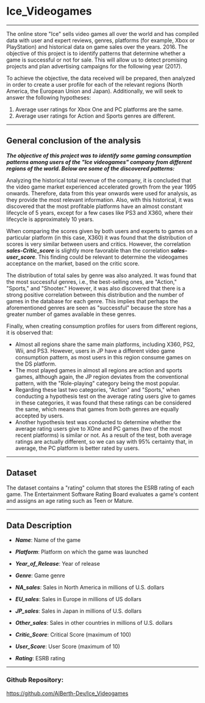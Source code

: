 # Ice_Videogames

---
The online store "Ice" sells video games all over the world and has compiled data with user and expert reviews, genres, platforms (for example, Xbox or PlayStation) and historical data on game sales over the years. 2016. 
The objective of this project is to identify patterns that determine whether a game is successful or not for sale. This will allow us to detect promising projects and plan advertising campaigns for the following year (2017).

To achieve the objective, the data received will be prepared, then analyzed in order to create a user profile for each of the relevant regions (North America, the European Union and Japan). Additionally, we will seek to answer the following hypotheses:
1. Average user ratings for Xbox One and PC platforms are the same.
2. Average user ratings for Action and Sports genres are different.
___

## General conclusion of the analysis
***The objective of this project was to identify some gaming consumption patterns among users of the "Ice videogames" company from different regions of the world. Below are some of the discovered patterns:***

Analyzing the historical total revenue of the company, it is concluded that the video game market experienced accelerated growth from the year 1995 onwards. Therefore, data from this year onwards were used for analysis, as they provide the most relevant information. Also, with this historical, it was discovered that the most profitable platforms have an almost constant lifecycle of 5 years, except for a few cases like PS3 and X360, where their lifecycle is approximately 10 years.

When comparing the scores given by both users and experts to games on a particular platform (in this case, X360) it was found that the distribution of scores is very similar between users and critics. However, the correlation ***sales-Critic_score*** is slightly more favorable than the correlation ***sales-user_score***. This finding could be relevant to determine the videogames acceptance on the market, based on the critic score.

The distribution of total sales by genre was also analyzed. It was found that the most successful genres, i.e., the best-selling ones, are "Action," "Sports," and "Shooter." However, it was also discovered that there is a strong positive correlation between this distribution and the number of games in the database for each genre. This implies that perhaps the aforementioned genres are seen as "successful" because the store has a greater number of games available in these genres.

Finally, when creating consumption profiles for users from different regions, it is observed that:

- Almost all regions share the same main platforms, including X360, PS2, Wii, and PS3. However, users in JP have a different video game consumption pattern, as most users in this region consume games on the DS platform.
- The most played games in almost all regions are action and sports games, although again, the JP region deviates from the conventional pattern, with the "Role-playing" category being the most popular.
- Regarding these last two categories, "Action" and "Sports," when conducting a hypothesis test on the average rating users give to games in these categories, it was found that these ratings can be considered the same, which means that games from both genres are equally accepted by users.
- Another hypothesis test was conducted to determine whether the average rating users give to XOne and PC games (two of the most recent platforms) is similar or not. As a result of the test, both average ratings are actually different, so we can say with 95% certainty that, in average, the PC platform is better rated by users.
___

## Dataset
The dataset contains a "rating" column that stores the ESRB rating of each game. The Entertainment Software Rating Board evaluates a game's content and assigns an age rating such as Teen or Mature.
___
## Data Description
- ***Name***: Name of the game

- ***Platform***: Platform on which the game was launched

- ***Year_of_Release***: Year of release

- ***Genre***: Game genre 

- ***NA_sales***: Sales in North America in millions of U.S. dollars

- ***EU_sales***: Sales in Europe in millions of US dollars

- ***JP_sales***: Sales in Japan in millions of U.S. dollars 

- ***Other_sales***: Sales in other countries in millions of U.S. dollars

- ***Critic_Score***: Critical Score (maximum of 100)

- ***User_Score***: User Score (maximum of 10)

- ***Rating***: ESRB rating

___
### Github Repository:
https://github.com/AlBerth-Dev/Ice_Videogames
